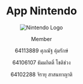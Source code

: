 <h1 align="center">App Nintendo</h1>
<p align="center">
  <img src="https://upload.wikimedia.org/wikipedia/commons/thumb/b/b3/Nintendo_red_logo.svg/2560px-Nintendo_red_logo.svg.png" alt="Nintendo Logo">
</p>
<form align="center">
    <p>Member</p>
    <p>64113889 ศุภณัฐ คุ้มรักษ์</p>
    <p>64106107 ธัมมกิตติ์ โชติช่วง</p>
    <p>64102288 จิรายุ สาสนทาญาติ</p>
</form>
